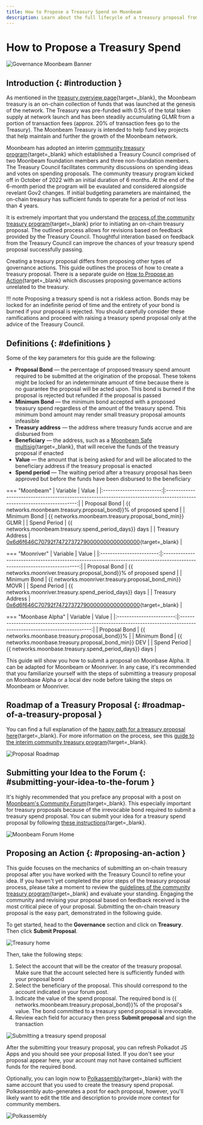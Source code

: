 ```yaml
---
title: How to Propose a Treasury Spend on Moonbeam
description: Learn about the full lifecycle of a treasury proposal from initial proposal on Moonbeam's Community forum to initiating the on-chain treasury spend with a bond.
---
```


# How to Propose a Treasury Spend

![Governance Moonbeam Banner](/images/tokens/governance/treasury-proposals/treasury-proposal-banner.png)

## Introduction {: #introduction } 

As mentioned in the [treasury overview page](/learn/features/governance/#definitions){target=_blank}, the Moonbeam treasury is an on-chain collection of funds that was launched at the genesis of the network. The Treasury was pre-funded with 0.5% of the total token supply at network launch and has been steadily accumulating GLMR from a portion of transaction fees (approx. 20% of transaction fees go to the Treasury). The Moonbeam Treasury is intended to help fund key projects that help maintain and further the growth of the Moonbeam network.

Moonbeam has adopted an interim [community treasury program](https://github.com/moonbeam-foundation/treasury/blob/main/interim/interim_treasury_proposal.md){target=_blank} which established a Treasury Council comprised of two Moonbeam foundation members and three non-foundation members. The Treasury Council facilitates community discussions on spending ideas and votes on spending proposals. The community treasury program kicked off in October of 2022 with an initial duration of 6 months. At the end of the 6-month period the program will be evaulated and considered alongside revelant Gov2 changes. If initial budgeting parameters are maintained, the on-chain treasury has sufficient funds to operate for a period of not less than 4 years. 

It is extremely important that you understand the [process of the community treasury program](https://github.com/moonbeam-foundation/treasury/blob/main/interim/interim_treasury_proposal.md){target=_blank} prior to initiating an on-chain treasury proposal. The outlined process allows for revisions based on feedback provided by the Treasury Council. Thoughtful interation based on feedback from the Treasury Council can improve the chances of your treasury spend proposal successfully passing. 

Creating a treasury proposal differs from proposing other types of governance actions. This guide outlines the process of how to create a treasury proposal. There is a separate guide on [How to Propose an Action](/tokens/governance/proposals/){target=_blank} which discusses proposing governance actions unrelated to the treasury.

!!! note
    Proposing a treasury spend is not a riskless action. Bonds may be locked for an indefinite period of time and the entirety of your bond is burned if your proposal is rejected. You should carefully consider these ramifications and proceed with raising a treasury spend proposal only at the advice of the Treasury Council.

## Definitions {: #definitions } 

Some of the key parameters for this guide are the following:

 - **Proposal Bond** — the percentage of proposed treasury spend amount required to be submitted at the origination of the proposal. These tokens might be locked for an indeterminate amount of time because there is no guarantee the proposal will be acted upon. This bond is burned if the proposal is rejected but refunded if the proposal is passed
 - **Minimum Bond** — the minimum bond accepted with a proposed treasury spend regardless of the amount of the treasury spend. This minimum bond amount may render small treasury proposal amounts infeasible
 - **Treasury address** — the address where treasury funds accrue and are disbursed from
 - **Beneficiary** — the address, such as a [Moonbeam Safe multisig](/tokens/manage/multisig-safe/){target=_blank}, that will receive the funds of the treasury proposal if enacted
 - **Value** — the amount that is being asked for and will be allocated to the beneficiary address if the treasury proposal is enacted
 - **Spend period** — The waiting period after a treasury proposal has been approved but before the funds have been disbursed to the beneficiary

=== "Moonbeam"
    |         Variable         |                                                          Value                                                          |
    |:------------------------:|:-----------------------------------------------------------------------------------------------------------------------:|
    |      Proposal Bond       | {{ networks.moonbeam.treasury.proposal_bond}}% of proposed spend  |
    |     Minimum Bond     |   {{ networks.moonbeam.treasury.proposal_bond_min}} GLMR |
    |     Spend Period     |   {{ networks.moonbeam.treasury.spend_period_days}} days |
    |     Treasury Address     |   [0x6d6f646C70792f74727372790000000000000000](https://moonscan.io/address/0x6d6f646C70792f74727372790000000000000000){target=_blank} |

=== "Moonriver"
    |         Variable         |                                                           Value                                                           |
    |:------------------------:|:-------------------------------------------------------------------------------------------------------------------------:|
    |      Proposal Bond       | {{ networks.moonriver.treasury.proposal_bond}}% of proposed spend  |
    |     Minimum Bond     |   {{ networks.moonriver.treasury.proposal_bond_min}} MOVR |
    |     Spend Period     |   {{ networks.moonriver.treasury.spend_period_days}} days |
    |     Treasury Address     |   [0x6d6f646C70792f74727372790000000000000000](https://moonriver.moonscan.io/address/0x6d6f646C70792f74727372790000000000000000){target=_blank} |
    
=== "Moonbase Alpha"
    |         Variable         |                                                          Value                                                          |
    |:------------------------:|:-----------------------------------------------------------------------------------------------------------------------:|
    |      Proposal Bond       | {{ networks.moonbase.treasury.proposal_bond}}%  |
    |     Minimum Bond     |   {{ networks.moonbase.treasury.proposal_bond_min}} DEV |
    |     Spend Period     |   {{ networks.moonbase.treasury.spend_period_days}} days |


This guide will show you how to submit a proposal on Moonbase Alpha. It can be adapted for Moonbeam or Moonriver. In any case, it's recommended that you familiarize yourself with the steps of submitting a treasury proposal on Moonbase Alpha or a local dev node before taking the steps on Moonbeam or Moonriver. 

## Roadmap of a Treasury Proposal {: #roadmap-of-a-treasury-proposal } 

You can find a full explanation of the [happy path for a treasury proposal here](/learn/features/treasury/){target=_blank}. For more information on the process, see this [guide to the interim community treasury program](https://github.com/moonbeam-foundation/treasury/blob/main/interim/interim_treasury_proposal.md){target=_blank}.

![Proposal Roadmap](/images/tokens/governance/treasury-proposals/treasury-proposal-roadmap.png)

## Submitting your Idea to the Forum {: #submitting-your-idea-to-the-forum }

It's highly recommended that you preface any proposal with a post on [Moonbeam's Community Forum](https://forum.moonbeam.foundation/){target=_blank}. This especially important for treasury proposals because of the irrevocable bond required to submit a treasury spend proposal. You can submit your idea for a treasury spend proposal by following [these instructions](https://moonbeam.network/blog/using-moonbeam-community-forum/){target=_blank}. 

![Moonbeam Forum Home](/images/tokens/governance/treasury-proposals/treasury-proposal-1.png)

## Proposing an Action {: #proposing-an-action } 

This guide focuses on the mechanics of submitting an on-chain treasury proposal after you have worked with the Treasury Council to refine your idea. If you haven't yet completed the prior steps of the treasury proposal process, please take a moment to review the [guidelines of the community treasury program](https://github.com/moonbeam-foundation/treasury/blob/main/interim/interim_treasury_proposal.md){target=_blank} and evaluate your standing. Engaging the community and revising your proposal based on feedback received is the most critical piece of your proposal. Submitting the on-chain treasury proposal is the easy part, demonstrated in the following guide. 

To get started, head to the **Governance** section and click on **Treasury**. Then click **Submit Proposal**.

![Treasury home](/images/tokens/governance/treasury-proposals/treasury-proposal-2.png)

Then, take the following steps:

1. Select the account that will be the creator of the treasury proposal. Make sure that the account selected here is sufficiently funded with your proposal bond
2. Select the beneficiary of the proposal. This should correspond to the account indicated in your forum post.
3. Indicate the value of the spend proposal. The required bond is {{ networks.moonbeam.treasury.proposal_bond}}% of the proposal's value. The bond committed to a treasury spend proposal is irrevocable. 
4. Review each field for accuracy then press **Submit proposal** and sign the transaction

![Submitting a treasury spend proposal](/images/tokens/governance/treasury-proposals/treasury-proposal-3.png)

After the submitting your treasury proposal, you can refresh Polkadot JS Apps and you should see your proposal listed. If you don't see your proposal appear here, your account may not have contained sufficient funds for the required bond. 

Optionally, you can login now to [Polkassembly](https://moonbeam.polkassembly.network/){target=_blank} with the same account that you used to create the treasury spend proposal. Polkassembly auto-generates a post for each proposal, however, you'll likely want to edit the title and description to provide more context for community members. 

![Polkassembly](/images/tokens/governance/treasury-proposals/treasury-proposal-4.png)
